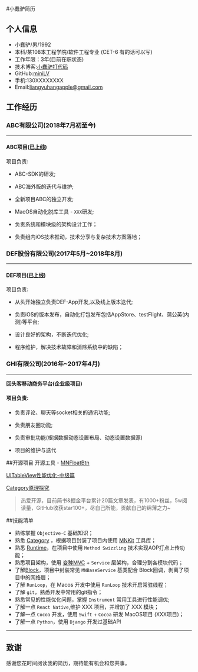 #小蠢驴简历

## 个人信息
- 小蠢驴/男/1992
- 本科/某108本工程学院/软件工程专业 (CET-6 有的话可以写)
- 工作年限：3年(目前在职状态)
- 技术博客:[小蠢驴打代码](https://minilv.github.io/)
- GitHub:[miniLV](https://github.com/miniLV/)
- 手机:130XXXXXXXX
- Email:liangyuhangapple@gmail.com



## 工作经历

### **ABC有限公司(2018年7月初至今)**

---

#### **ABC项目([已上线](放AppStore连接))**
项目负责:

 - ABC-SDK的研发;

 - ABC海外版的迭代与维护;

 - 全新项目ABC的独立开发;

 - MacOS自动化脱库工具 - `XXX`研发;

 - 负责系统和模块级的架构设计工作；

 - 负责组内iOS技术推动，技术分享与复杂技术方案落地；

   

### **DEF股份有限公司(2017年5月~2018年8月)**

---

#### **DEF项目([已上线]())**
项目负责:

 - 从头开始独⽴负责DEF-App开发,以及线上版本迭代;

 - 负责iOS的版本发布，自动化打包发布包括AppStore、testFlight、蒲公英(内测)等平台;

 - 设计良好的架构，不断迭代优化;

 - 程序维护，解决技术故障和消除系统中的缺陷；

   

### **GHI有限公司(2016年~2017年4月)**

---

**回头客移动商务平台(企业级项目)**

#### 项目负责:
 - 负责评论、聊天等socket相关的通讯功能;

 - 负责朋友圈功能;

 - 负责审批功能(根据数据动态设置布局、动态设置数据源)

 - 项目的维护与迭代

   


##开源项目
开源工具 - [MNFloatBtn](https://github.com/miniLV/MNFloatBtn)

[UITableView性能优化-中级篇](https://juejin.im/post/5c15f6cde51d4571a15779a9)

[Category原理探究](https://juejin.im/post/5c753bc251882505d52fba5c)

> 热爱开源，目前简书&掘金平台累计20篇文章发表，有1000+粉丝，5w阅读量，GitHub收获star100+，尽自己所能，贡献自己的绵薄之力~



##技能清单

- 熟练掌握 `Objective-C` 基础知识；
- 熟悉 [Category](https://juejin.im/post/5c753bc251882505d52fba5c) ，根据项目封装了项目内使用 [MNKit](https://github.com/miniLV/MNKit) 工具库；
- 熟悉 [Runtime](https://minilv.github.io/2019/03/17/Runtime-%E6%B6%88%E6%81%AF%E6%9C%BA%E5%88%B6%E5%9C%9F%E5%91%B3%E8%AE%B2%E8%A7%A3/)，在项目中使用 `Method Swizzling` 技术实现AOP打点上传功能；
- 熟悉项目架构，使用 [变种MVC](https://github.com/miniLV/MVC-Demo) + `Service` 层架构，合理分割各模块代码；
- 了解[Block](https://minilv.github.io/2019/02/27/BlockFile/)，项目中封装常见 `MNBaseService` 基类配合 Block回调，剥离了项目中的网络层；
- 了解 `RunLoop`，在 Macos 开发中使用 `RunLoop` 技术开启常驻线程；
- 了解 `git`，熟悉开发中常用的git指令；
- 熟悉常见的性能优化问题，掌握 `Instrument` 常用工具进行性能调优;
- 了解一点 `React Native`,维护 XXX 项目，并增加了 XXX 模块；
- 了解一点 `Cocoa` 开发，使用 `Swift` + `Cocoa` 研发 MacOS项目 (XXX项目)；
- 了解一点 `Python`，使用 `Django` 开发过基础API

---

## 致谢

感谢您花时间阅读我的简历，期待能有机会和您共事。
